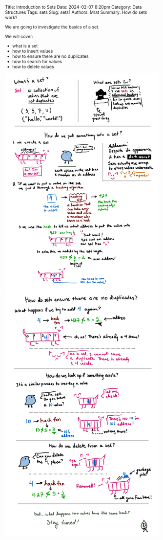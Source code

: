 Title: Introduction to Sets
Date: 2024-02-07 8:20pm
Category: Data Structures
Tags: sets
Slug: sets1
Authors: Mrat
Summary: How do sets work? 

We are going to investigate the basics of a set. 

We will cover:

- what is a set
- how to insert values
- how to ensure there are no duplicates
- how to search for values
- how to delete values

![finally done *setting* up this site](/images/set1p1.png)
![finally done *setting* up this site](/images/set1p2.png)